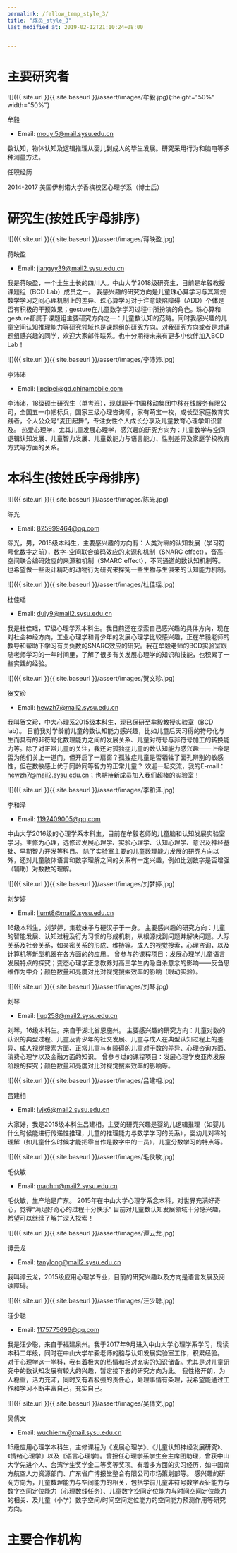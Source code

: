 ```yaml
---
permalink: /fellow_temp_style_3/
title: "成员_style_3"
last_modified_at: 2019-02-12T21:10:24+08:00


---
```


# 主要研究者

![]({{ site.url }}{{ site.baseurl }}/assert/images/牟毅.jpg){:height="50%" width="50%"}

牟毅

- Email: mouyi5@mail.sysu.edu.cn

数认知，物体认知及逻辑推理从婴儿到成人的毕生发展。研究采用行为和脑电等多种测量方法。

任职经历

2014-2017 美国伊利诺大学香槟校区心理学系（博士后）

# 研究生(按姓氏字母排序)

![]({{ site.url }}{{ site.baseurl }}/assert/images/蒋映盈.jpg)

蒋映盈

- Email: jiangyy39@mail2.sysu.edu.cn

我是蒋映盈，一个土生土长的四川人。中山大学2018级研究生，目前是牟毅教授课题组（BCD Lab）成员之一。
我感兴趣的研究方向是儿童珠心算学习与其常规数学学习之间心理机制上的差异、珠心算学习对于注意缺陷障碍（ADD）个体是否有积极的干预效果；gesture在儿童数学学习过程中所扮演的角色。珠心算和gesture都属于课题组主要研究方向之一：儿童数认知的范畴。同时我感兴趣的儿童空间认知推理能力等研究领域也是课题组的研究方向。对我研究方向或者是对课题组感兴趣的同学，欢迎大家邮件联系。也十分期待未来有更多小伙伴加入BCD Lab！

![]({{ site.url }}{{ site.baseurl }}/assert/images/李沛沛.jpg)

李沛沛

- Email: lipeipei@gd.chinamobile.com

李沛沛，18级硕士研究生（单考班），现就职于中国移动集团中移在线服务有限公司，全国五一巾帼标兵，国家三级心理咨询师，家有萌宝一枚，成长型家庭教育实践者，个人公众号“麦田起舞”，专注女性个人成长分享及儿童教育心理学知识普及。
热爱心理学，尤其儿童发展心理学，感兴趣的研究方向为：儿童数学与空间逻辑认知发展、儿童智力发展、儿童数能力与语言能力、性别差异及家庭学校教育方式等方面的关系。

# 本科生(按姓氏字母排序)

![]({{ site.url }}{{ site.baseurl }}/assert/images/陈光.jpg)

陈光

- Email: 825999464@qq.com

陈光，男，2015级本科生，主要感兴趣的方向有：人类对零的认知发展（学习符号化数字之前），数字-空间联合编码效应的来源和机制（SNARC effect），音高-空间联合编码效应的来源和机制（SMARC effect），不同通道的数认知机制等。也希望做一些设计精巧的动物行为研究来探究一些生物与生俱来的认知能力机制。

![]({{ site.url }}{{ site.baseurl }}/assert/images/杜佳瑶.jpg)

杜佳瑶

- Email: dujy9@mail2.sysu.edu.cn

我是杜佳瑶，17级心理学系本科生。我目前还在探索自己感兴趣的具体方向，现在对社会神经方向，工业心理学和青少年的发展心理学比较感兴趣，正在牟毅老师的教导和帮助下学习有关负数的SNARC效应的研究。我在牟毅老师的BCD实验室跟随老师学习的一年时间里，了解了很多有关发展心理学的知识和技能，也积累了一些实践的经验。

![]({{ site.url }}{{ site.baseurl }}/assert/images/贺文珍.jpg)

贺文珍

- Email: hewzh7@mail2.sysu.edu.cn

我叫贺文珍，中大心理系2015级本科生，现已保研至牟毅教授实验室（BCD lab）。
目前我对学龄前儿童的数认知能力感兴趣，比如儿童后天习得的符号化与生而具有的非符号化数理能力之间的发展关系、儿童对符号与非符号加工的转换能力等。除了对正常儿童的关注，我还对孤独症儿童的数认知能力感兴趣——上帝是否为他们关上一道门，但开启了一扇窗？孤独症儿童是否牺牲了面孔辨别的敏感性，但在数敏感上优于同龄同等智力的正常儿童？
欢迎一起交流，我的E-mail：hewzh7@mail2.sysu.edu.cn；也期待新成员加入我们超棒的实验室！

![]({{ site.url }}{{ site.baseurl }}/assert/images/李和泽.jpg)

李和泽

- Email: 1192409005@qq.com

中山大学2016级的心理学系本科生，目前在牟毅老师的儿童脑和认知发展实验室学习。主修为心理，选修过发展心理学、实验心理学、认知心理学、意识及神经基础、早期智力开发等科目。
除了实验室主要的儿童数理能力发展的研究方向以外，还对儿童肢体语言和数字理解之间的关系有一定兴趣，例如比划数字是否增强（辅助）对数数的理解。

![]({{ site.url }}{{ site.baseurl }}/assert/images/刘梦婷.jpg)

刘梦婷

- Email: liumt8@mail2.sysu.edu.cn

16级本科生，刘梦婷，集软妹子与硬汉子于一身。
主要感兴趣的研究方向：儿童的智能发展、认知过程及行为习惯的形成机制，从根源找到问题并解决问题。人际关系及社会关系，如亲密关系的形成、维持等。成人的视觉搜索，心理咨询，以及计算机等新型机器在各方面的的应用。
曾参与的课程项目：发展心理学儿童语言发展特点的探究；变态心理学正念教养对高三学生内隐自杀意念的影响——反刍思维作为中介；颜色数量和亮度对比对视觉搜索效率的影响（眼动实验）。

![]({{ site.url }}{{ site.baseurl }}/assert/images/刘琴.jpg)

刘琴

- Email: liuq258@mail2.sysu.edu.cn

刘琴，16级本科生。来自于湖北省恩施州。
主要感兴趣的研究方向：儿童对数的认识的典型过程、儿童及青少年的社交发展、儿童与成人在典型认知过程上的差异、成人视觉搜索方面、正常儿童与有障碍的儿童对于数的差异、心理咨询方面、消费心理学以及金融方面的知识。
曾参与过的课程项目：发展心理学皮亚杰发展阶段的探究；颜色数量和亮度对比对视觉搜索效率的影响等。

![]({{ site.url }}{{ site.baseurl }}/assert/images/吕建相.jpg)

吕建相

- Email: lvjx6@mail2.sysu.edu.cn

大家好，我是2015级本科生吕建相。主要的研究兴趣是婴幼儿逻辑推理（如婴儿什么时候能进行传递性推理，儿童的推理能力与数学学习的关系），婴幼儿对零的理解（如儿童什么时候才能把零当作是数字中的一员），儿童分数学习的特点等。

![]({{ site.url }}{{ site.baseurl }}/assert/images/毛伙敏.jpg)

毛伙敏

- Email: maohm@mail2.sysu.edu.cn

毛伙敏，生产地是广东。
2015年在中山大学心理学系念本科，对世界充满好奇心，觉得“满足好奇心的过程十分快乐”
目前对儿童数认知发展领域十分感兴趣，希望可以继续了解并深入探索！

![]({{ site.url }}{{ site.baseurl }}/assert/images/谭云龙.jpg)

谭云龙

- Email: tanylong@mail2.sysu.edu.cn

我叫谭云龙，2015级应用心理学专业，目前的研究兴趣以及方向是语言发展及阅读障碍。

![]({{ site.url }}{{ site.baseurl }}/assert/images/汪少聪.jpg)

汪少聪

- Email: 1175775696@qq.com

我是汪少聪，来自于福建泉州。我于2017年9月进入中山大学心理学系学习，现读本科二年级，同时在中山大学牟毅老师的脑与认知发展实验室工作，积累经验。
对于心理学这一学科，我有着极大的热情和相对充实的知识储备。尤其是对儿童研究中的数认知发展有较大的兴趣，暂定接下去的研究方向为此。
我性格开朗，为人稳重，活力充沛，同时又有着极强的责任心，处理事情有条理，我希望能通过工作和学习不断丰富自己，充实自己。

![]({{ site.url }}{{ site.baseurl }}/assert/images/吴倩文.jpg)

吴倩文

- Email: wuchienw@mail.sysu.edu.cn

15级应用心理学本科生，主修课程为《发展心理学》、《儿童认知神经发展研究》、《情绪心理学》以及《语言心理学》。曾担任心理学系学生会主席团助理，曾获中山大学先进个人、台湾学生奖学金二等奖等奖项。有着多方面的实习经历，如中国南方航空人力资源部门、广东省广博报堂整合有限公司市场策划部等。
感兴趣的研究方向为，儿童数理能力与空间能力的相关，包括学前儿童非符号数字表征能力与数字空间定位能力（心理数线任务）、儿童数字空间定位能力与时间空间定位能力的相关、及儿童（小学）数字空间/时间空间定位能力的空间能力预测作用等研究方向。










# 主要合作机构

